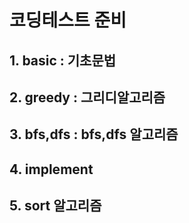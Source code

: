# 코딩테스트 준비
## 1. basic : 기초문법 ##
## 2. greedy : 그리디알고리즘 ##
## 3. bfs,dfs : bfs,dfs 알고리즘 ##
## 4. implement ##
## 5. sort 알고리즘 ##
